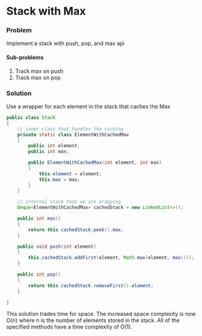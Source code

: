 # Stack with Max

### Problem

Implement a stack with push, pop, and max api

#### Sub-problems

1. Track max on push
2. Track max on pop

### Solution

Use a wrapper for each element in the stack that caches the Max 

```java
public class Stack
{
    // inner class that handles the caching
    private static class ElementWithCachedMax
    {
        public int element;
        public int max;

        public ElementWithCachedMax(int element, int max)
        {
            this.element = element;
            this.max = max;
        }
    }

    // internal stack that we are wrapping
    Deque<ElementWithCachedMax> cachedStack = new LinkedList<>();

    public int max()
    {
        return this.cachedStack.peek().max;
    }

    public void push(int element)
    {
        this.cachedStack.addFirst(element, Math.max(element, max()));
    }

    public int pop()
    {
        return this.cachedStack.removeFirst().element;
    }

}
```

This solution trades time for space. The increased space complexity is now O(n) where n is the number of elements stored in the stack. All of the specified methods have a time complexity of O(1). 

